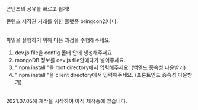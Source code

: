 콘텐츠의 공유를 빠르고 쉽게!

콘텐츠 저작권 거래를 위한 플랫폼 bringcon입니다.

<br />
파일을 실행하기 위해 다음 과정을 수행해주세요.

1. dev.js file을 config 폴더 안에 생성해주세요.
2. mongoDB 정보를 dev.js file안에다가 넣어주세요.
3. " npm install "을 root directory에서 입력해주세요. (백엔드 종속성 다운받기)
4. " npm install "을 client directory에서 입력해주세요. (프론트엔드 종속성 다운받기)


<br />
 2021.07.05에 제작을 시작하여 아직 제작중에 있습니다.
